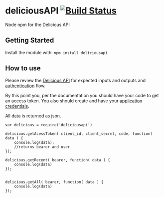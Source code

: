 # deliciousAPI [![Build Status](https://secure.travis-ci.org/tobiaswright/deliciousapi.png?branch=master)](http://travis-ci.org/tobiaswright/deliciousapi)

Node npm for the Delicious API

## Getting Started
Install the module with: `npm install deliciousapi`

## How to use
Please review the [Delicious API](https://delicious.com/developers) for expected inputs and outputs and [authentication](https://github.com/SciDevs/delicious-api/blob/master/api/oauth.md) flow.

By this point you, per the documentation you should have your code to get an access token. You also should create and have your [application credentials](https://delicious.com/settings/developer).

All data is returned as json.

```
var delicious = require('deliciousapi')

delicious.getAcessToken( client_id, client_secret, code, function( data ) {
	console.log(data);
	//returns bearer and user
});

delicious.getRecent( bearer, function( data ) {
	console.log(data)
});


delicious.getAll( bearer, function( data ) {
	console.log(data)
});
```